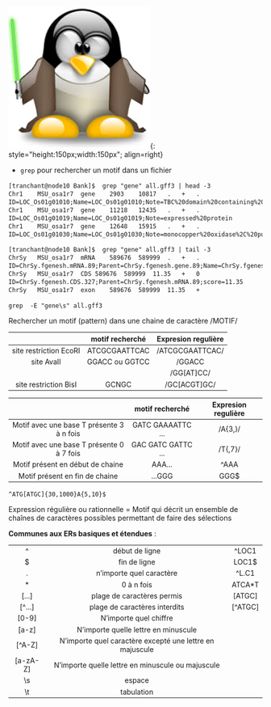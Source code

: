 
![](img/pinguin_padawan.png){: style="height:150px;width:150px"; align=right}

* `grep` pour rechercher un motif dans un fichier

```
[tranchant@node10 Bank]$  grep "gene" all.gff3 | head -3 
Chr1	MSU_osa1r7	gene	2903	10817	.	+	.	ID=LOC_Os01g01010;Name=LOC_Os01g01010;Note=TBC%20domain%20containing%20protein%2C%20expressed
Chr1	MSU_osa1r7	gene	11218	12435	.	+	.	ID=LOC_Os01g01019;Name=LOC_Os01g01019;Note=expressed%20protein
Chr1	MSU_osa1r7	gene	12648	15915	.	+	.	ID=LOC_Os01g01030;Name=LOC_Os01g01030;Note=monocopper%20oxidase%2C%20putative%2C%20expressed
```

```
[tranchant@node10 Bank]$  grep "gene" all.gff3 | tail -3 
ChrSy	MSU_osa1r7	mRNA	589676	589999	.	+	.	ID=ChrSy.fgenesh.mRNA.89;Parent=ChrSy.fgenesh.gene.89;Name=ChrSy.fgenesh.mRNA.89
ChrSy	MSU_osa1r7	CDS	589676	589999	11.35	+	0	ID=ChrSy.fgenesh.CDS.327;Parent=ChrSy.fgenesh.mRNA.89;score=11.35
ChrSy	MSU_osa1r7	exon	589676	589999	11.35	+	
```

`grep  -E "gene\s" all.gff3`



Rechercher un motif (pattern) dans une chaine de caractère /MOTIF/

|  | motif recherché | Expresion regulière |
| :-: | :-: | :-: |
| site restriction EcoRI | ATCGCGAATTCAC | /ATCGCGAATTCAC/ |
| site AvaII | GGACC ou GGTCC | /GGACC|GGTCC/ |
| | | /GG[AT]CC/ |
| site restriction BisI | GCNGC | /GC[ACGT]GC/ |

|  | motif recherché | Expresion regulière |
| :-: | :-: | :-: |
| Motif avec une base T présente 3 à n fois | GATC GAAAATTC ... | /A{3,}/ |
| Motif avec une base T présente 0 à 7 fois | GAC GATC GATTC ... | /T{,7}/ |
| Motif présent en début de chaine | AAA... | ^AAA |
| Motif présent en fin de chaine | ...GGG | GGG$ |

`^ATG[ATGC]{30,1000}A{5,10}$`

Expression régulière ou rationnelle = Motif qui décrit un ensemble de chaînes de caractères possibles permettant de faire des sélections

**Communes aux ERs basiques et étendues** :

| | | |
| :-: | :-: | :-: |
| ^ | début de ligne | ^LOC1 |
| $ | fin de ligne | LOC1$ |
| . | n’importe quel caractère | ^L.C1 |
| * | 0 à n fois | ATCA*T |
| [...] | plage de caractères permis | [ATGC] |
| [^...] | plage de caractères interdits | [^ATGC] |
| [0-9] | N’importe quel chiffre | |
| [a-z] | N’importe quelle lettre en minuscule | |
| [^A-Z] | N’importe quel caractère excepté une lettre en majuscule | |
| [a-zA-Z] | N’importe quelle lettre en minuscule ou majuscule | |
| \s |			espace | |
| \t |			tabulation | |
